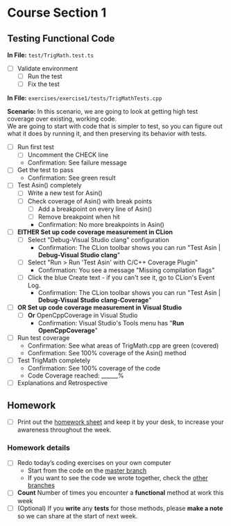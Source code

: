 # Course Section 1

## Testing Functional Code

**In File:** `test/TrigMath.test.ts`

* [ ] Validate environment
  * [ ] Run the test
  * [ ] Fix the test

**In File:** `exercises/exercise1/tests/TrigMathTests.cpp`

**Scenario:** In this scenario, we are going to look at getting high test coverage over existing, working code.  
We are going to start with code that is simpler to test, so you can figure out what it does by running it, and then preserving its behavior with tests.

* [ ] Run first test
  * [ ] Uncomment the CHECK line
  * Confirmation: See failure message
* [ ] Get the test to pass
  * Confirmation: See green result
* [ ] Test Asin() completely
  * [ ] Write a new test for Asin()
  * [ ] Check coverage of Asin() with break points
    * [ ] Add a breakpoint on every line of Asin()
    * [ ] Remove breakpoint when hit
    * Confirmation: No more breakpoints in Asin()
* [ ] **EITHER Set up code coverage measurement in CLion**
  * [ ] Select "Debug-Visual Studio clang" configuration
    * Confirmation: The CLion toolbar shows you can run "Test Asin | **Debug-Visual Studio clang**"
  * [ ] Select "Run > Run 'Test Asin' with C/C++ Coverage Plugin"
    *  Confirmation: You see a message "Missing compilation flags"
  * [ ] Click the blue Create text - if you can't see it, go to CLion's Event Log.
    * Confirmation: The CLion toolbar shows you can run "Test Asin | **Debug-Visual Studio clang-Coverage**"
* [ ] **OR Set up code coverage measurement in Visual Studio**
  * [ ] **Or**  OpenCppCoverage in Visual Studio
    * Confirmation: Visual Studio's Tools menu has "**Run OpenCppCoverage**"
* [ ] Run test coverage
  * Confirmation: See what areas of TrigMath.cpp are green (covered)
  * Confirmation: See 100% coverage of the Asin() method
* [ ] Test TrigMath completely
  * Confirmation: See 100% coverage of the code
  * Code Coverage reached: ______%
* [ ] Explanations and Retrospective

## Homework

* [ ] Print out the [homework sheet](https://github.com/LearnWithLlew/TestingLegacyCodeCourse.slides/raw/master/Homework%20Printouts%20-%20Week%201.pdf) and keep it by your desk, to increase your awareness throughout the week.

### Homework details

* [ ] Redo today’s coding exercises on your own computer
  * Start from the code on the [master branch](https://github.com/LearnWithLlew/TestingLegacyCodeCourse.cpp)
  * If you want to see the code we wrote together, check the [other branches](https://github.com/LearnWithLlew/TestingLegacyCodeCourse.cpp/branches)
* [ ] **Count** Number of times you encounter a **functional** method at work this week
* [ ] (Optional) If you **write** any **tests** for those methods, please **make a note** so we can share at the start of next week.
